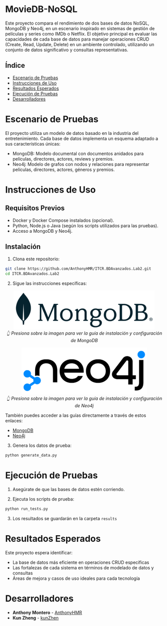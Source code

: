 # MovieDB-NoSQL

Este proyecto compara el rendimiento de dos bases de datos NoSQL, MongoDB y Neo4j, en un escenario inspirado en sistemas de gestión de películas y series como IMDb o Netflix. El objetivo principal es evaluar las capacidades de cada base de datos para manejar operaciones CRUD (Create, Read, Update, Delete) en un ambiente controlado, utilizando un conjunto de datos significativo y consultas representativas.

## Índice
- [Escenario de Pruebas](#escenario-de-pruebas)
- [Instrucciones de Uso](#instrucciones-de-uso)
- [Resultados Esperados](#resultados-esperados)
- [Ejecución de Pruebas](#ejecución-de-pruebas)
- [Desarrolladores](#desarrolladores)

# Escenario de Pruebas
El proyecto utiliza un modelo de datos basado en la industria del entretenimiento. Cada base de datos implementa un esquema adaptado a sus características únicas:

- MongoDB: Modelo documental con documentos anidados para películas, directores, actores, reviews y premios.
- Neo4j: Modelo de grafos con nodos y relaciones para representar películas, directores, actores, géneros y premios.

# Instrucciones de Uso

## Requisitos Previos

- Docker y Docker Compose instalados (opcional).
- Python, Node.js o Java (según los scripts utilizados para las pruebas).
- Acceso a MongoDB y Neo4j.

## Instalación

1. Clona este repositorio:
```bash
git clone https://github.com/AnthonyHMR/ITCR.BDAvanzados.Lab2.git
cd ITCR.BDAvanzados.Lab2
```

2. Sigue las instrucciones específicas:

<p align="center">
  <a href="https://github.com/AnthonyHMR/ITCR.BDAvanzados.Lab2/blob/main/docs/mongodb_guide.md" target="blank"><img src="docs/pics/logo/mongoDB_logo.png" width="450" alt="mongoDB_logo" /></a>
  <br>
  <em>👆 Presiona sobre la imagen para ver la guía de instalación y configuración de MongoDB</em>
</p>

<p align="center">
  <a href="https://github.com/AnthonyHMR/ITCR.BDAvanzados.Lab2/blob/main/docs/neo4j_guide.md" target="blank"><img src="docs/pics/logo/neo4j_logo.png" width="400" alt="neo4j_logo.png" /></a>
  <br>
  <em>👆 Presiona sobre la imagen para ver la guía de instalación y configuración de Neo4j</em>
</p>

También puedes acceder a las guías directamente a través de estos enlaces:
- [MongoDB](docs/mongodb.md)
- [Neo4j](docs/neo4j.md)

3. Genera los datos de prueba:
```bash
python generate_data.py
```

# Ejecución de Pruebas

1. Asegúrate de que las bases de datos estén corriendo.

2. Ejecuta los scripts de prueba:
```bash
python run_tests.py
```

3. Los resultados se guardarán en la carpeta `results`

# Resultados Esperados

Este proyecto espera identificar:

- La base de datos más eficiente en operaciones CRUD específicas
- Las fortalezas de cada sistema en términos de modelado de datos y consultas
- Áreas de mejora y casos de uso ideales para cada tecnología

# Desarrolladores

* **Anthony Montero** - [AnthonyHMR](https://github.com/issolis)
* **Kun Zheng** - [kunZhen](https://github.com/kunZhen)